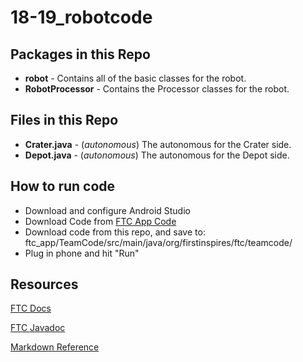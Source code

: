 # 18-19_robotcode

## Packages in this Repo

- **robot** - Contains all of the basic classes for the robot.
- **RobotProcessor** - Contains the Processor classes for the robot.

## Files in this Repo

- **Crater.java** - (_autonomous_) The autonomous for the Crater side.
- **Depot.java** - (_autonomous_) The autonomous for the Depot side.

## How to run code

- Download and configure Android Studio
- Download Code from [FTC App Code](https://github.com/ftctechnh/ftc_app)
- Download code from this repo, and save to: ftc_app/TeamCode/src/main/java/org/firstinspires/ftc/teamcode/
- Plug in phone and hit "Run"

## Resources

[FTC Docs](https://www.firstinspires.org/resource-library/ftc/technology-information-and-resources)

[FTC Javadoc](https://ftctechnh.github.io/ftc_app/doc/javadoc/index.html)

[Markdown Reference](https://en.support.wordpress.com/markdown-quick-reference/)
